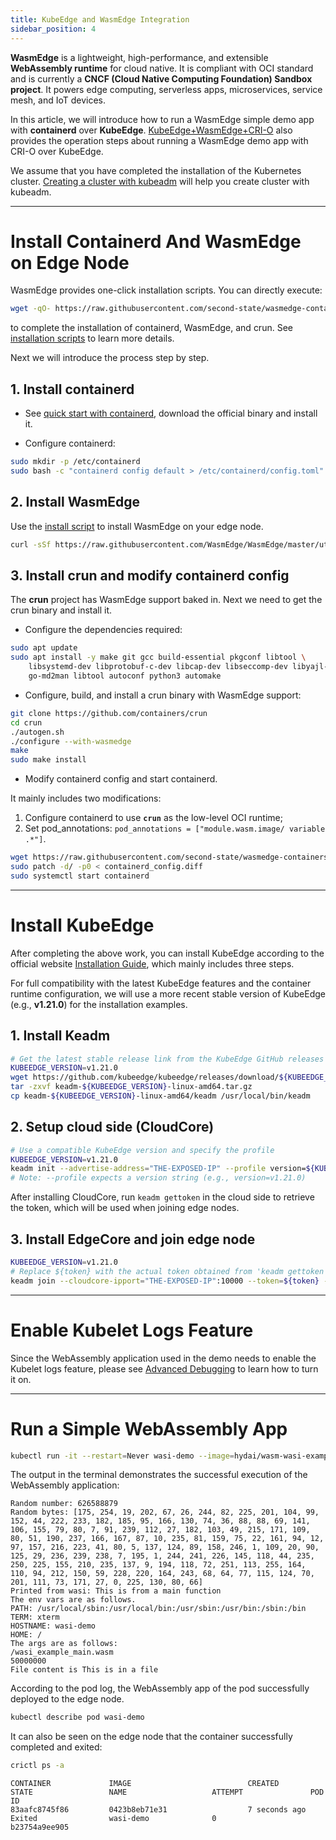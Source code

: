 ```yaml
---
title: KubeEdge and WasmEdge Integration
sidebar_position: 4
---
```


**WasmEdge** is a lightweight, high-performance, and extensible **WebAssembly runtime** for cloud native. It is compliant with OCI standard and is currently a **CNCF (Cloud Native Computing Foundation) Sandbox project**. It powers edge computing, serverless apps, microservices, service mesh, and IoT devices.

In this article, we will introduce how to run a WasmEdge simple demo app with **containerd** over **KubeEdge**. [KubeEdge+WasmEdge+CRI-O](https://wasmedge.org/book/en/use_cases/kubernetes/kubernetes/kubeedge.html) also provides the operation steps about running a WasmEdge demo app with CRI-O over KubeEdge.

We assume that you have completed the installation of the Kubernetes cluster. [Creating a cluster with kubeadm](https://kubernetes.io/docs/setup/production-environment/tools/kubeadm/create-cluster-kubeadm/) will help you create cluster with kubeadm.

---

# Install Containerd And WasmEdge on Edge Node

WasmEdge provides one-click installation scripts. You can directly execute:

```bash
wget -qO- https://raw.githubusercontent.com/second-state/wasmedge-containers-examples/main/containerd/install.sh | bash
```

to complete the installation of containerd, WasmEdge, and crun. See [installation scripts](https://github.com/second-state/wasmedge-containers-examples/blob/main/containerd/install.sh) to learn more details.

Next we will introduce the process step by step.

## 1\. Install containerd

* See [quick start with containerd](https://github.com/containerd/containerd/blob/main/docs/getting-started.md), download the official binary and install it.

* Configure containerd:

```bash
sudo mkdir -p /etc/containerd
sudo bash -c "containerd config default > /etc/containerd/config.toml"
```

## 2\. Install WasmEdge

Use the [install script](https://github.com/WasmEdge/WasmEdge/blob/master/utils/install.sh) to install WasmEdge on your edge node.

```bash
curl -sSf https://raw.githubusercontent.com/WasmEdge/WasmEdge/master/utils/install.sh | bash
```

## 3\. Install crun and modify containerd config

The **crun** project has WasmEdge support baked in. Next we need to get the crun binary and install it.

* Configure the dependencies required:

```bash
sudo apt update
sudo apt install -y make git gcc build-essential pkgconf libtool \
    libsystemd-dev libprotobuf-c-dev libcap-dev libseccomp-dev libyajl-dev \
    go-md2man libtool autoconf python3 automake
```

* Configure, build, and install a crun binary with WasmEdge support:

```bash
git clone https://github.com/containers/crun
cd crun
./autogen.sh
./configure --with-wasmedge
make
sudo make install
```

* Modify containerd config and start containerd.

It mainly includes two modifications:  
1. Configure containerd to use **`crun`** as the low-level OCI runtime;  
2. Set pod\_annotations: `pod_annotations = ["module.wasm.image/ variable .*"]`.

```bash
wget https://raw.githubusercontent.com/second-state/wasmedge-containers-examples/main/containerd/containerd_config.diff
sudo patch -d/ -p0 < containerd_config.diff
sudo systemctl start containerd
```

---

# Install KubeEdge

After completing the above work, you can install KubeEdge according to the official website [Installation Guide](https://release-1-21.docs.kubeedge.io/docs/setup/install-with-keadm), which mainly includes three steps.

For full compatibility with the latest KubeEdge features and the container runtime configuration, we will use a more recent stable version of KubeEdge (e.g., **v1.21.0**) for the installation examples.

## 1\. Install Keadm

```bash
# Get the latest stable release link from the KubeEdge GitHub releases page
KUBEEDGE_VERSION=v1.21.0
wget https://github.com/kubeedge/kubeedge/releases/download/${KUBEEDGE_VERSION}/keadm-${KUBEEDGE_VERSION}-linux-amd64.tar.gz
tar -zxvf keadm-${KUBEEDGE_VERSION}-linux-amd64.tar.gz
cp keadm-${KUBEEDGE_VERSION}-linux-amd64/keadm /usr/local/bin/keadm
```

## 2\. Setup cloud side (CloudCore)

```bash
# Use a compatible KubeEdge version and specify the profile
KUBEEDGE_VERSION=v1.21.0
keadm init --advertise-address="THE-EXPOSED-IP" --profile version=${KUBEEDGE_VERSION} --kube-config=/root/.kube/config
# Note: --profile expects a version string (e.g., version=v1.21.0)
```

After installing CloudCore, run `keadm gettoken` in the cloud side to retrieve the token, which will be used when joining edge nodes.

## 3\. Install EdgeCore and join edge node

```bash
KUBEEDGE_VERSION=v1.21.0
# Replace ${token} with the actual token obtained from 'keadm gettoken'
keadm join --cloudcore-ipport="THE-EXPOSED-IP":10000 --token=${token} --kubeedge-version=${KUBEEDGE_VERSION}
```

---

# Enable Kubelet Logs Feature

Since the WebAssembly application used in the demo needs to enable the Kubelet logs feature, please see [Advanced Debugging](https://kubeedge.io/docs/advanced/debug) to learn how to turn it on.

---

# Run a Simple WebAssembly App

```bash
kubectl run -it --restart=Never wasi-demo --image=hydai/wasm-wasi-example:with-wasm-annotation --annotations="module.wasm.image/variant=compat-smart" /wasi_example_main.wasm 50000000
```

The output in the terminal demonstrates the successful execution of the WebAssembly application:

```text
Random number: 626588879
Random bytes: [175, 254, 19, 202, 67, 26, 244, 82, 225, 201, 104, 99, 152, 44, 222, 233, 182, 185, 95, 166, 130, 74, 36, 88, 88, 69, 141, 106, 155, 79, 80, 7, 91, 239, 112, 27, 182, 103, 49, 215, 171, 109, 80, 51, 190, 237, 166, 167, 87, 10, 235, 81, 159, 75, 22, 161, 94, 12, 97, 157, 216, 223, 41, 80, 5, 137, 124, 89, 158, 246, 1, 109, 20, 90, 125, 29, 236, 239, 238, 7, 195, 1, 244, 241, 226, 145, 118, 44, 235, 250, 225, 155, 210, 235, 137, 9, 194, 118, 72, 251, 113, 255, 164, 110, 94, 212, 150, 59, 228, 220, 164, 243, 68, 64, 77, 115, 124, 70, 201, 111, 73, 171, 27, 0, 225, 130, 80, 66]
Printed from wasi: This is from a main function
The env vars are as follows.
PATH: /usr/local/sbin:/usr/local/bin:/usr/sbin:/usr/bin:/sbin:/bin
TERM: xterm
HOSTNAME: wasi-demo
HOME: /
The args are as follows:
/wasi_example_main.wasm
50000000
File content is This is in a file
```

According to the pod log, the WebAssembly app of the pod successfully deployed to the edge node.

```bash
kubectl describe pod wasi-demo
```

It can also be seen on the edge node that the container successfully completed and exited:

```bash
crictl ps -a
```

```text
CONTAINER             IMAGE                          CREATED               STATE                 NAME                   ATTEMPT               POD ID
83aafc8745f86         0423b8eb71e31                  7 seconds ago         Exited                wasi-demo              0                     b23754a9ee905
```


